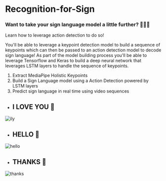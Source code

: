 # Recognition-for-Sign

<h3>Want to take your sign language model a little further? 🤟👋🤭</h3>

Learn how to leverage action detection to do so!

You'll be able to leverage a keypoint detection model to build a sequence of keypoints which can then be passed to an action detection model to decode sign language! As part of the model building process you'll be able to leverage Tensorflow and Keras to build a deep neural network that leverages LSTM layers to handle the sequence of keypoints.
1. Extract MediaPipe Holistic Keypoints
2. Build a Sign Language model using a Action Detection powered by LSTM layers
3. Predict sign language in real time using video sequences

- ## I LOVE YOU 🤟
![ily](https://user-images.githubusercontent.com/44187690/159207121-f6bf748f-28b7-46dd-b583-9155bccc1402.jpeg)

- ## HELLO 👋
![hello](https://user-images.githubusercontent.com/44187690/159207167-ca1185f7-b1e1-4bea-9a59-73e3b38dd050.jpeg)

- ## THANKS 🤭
![thanks](https://user-images.githubusercontent.com/44187690/159207201-e4deda40-e400-405c-a99d-b2c079f03a24.jpeg)

